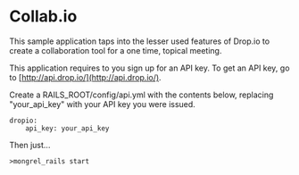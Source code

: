 Collab.io
============================

This sample application taps into the lesser used features of Drop.io to create a collaboration tool for a one time, topical meeting.

This application requires to you sign up for an API key. To get an API key, go to [http://api.drop.io/](http://api.drop.io/).

Create a RAILS_ROOT/config/api.yml with the contents below, replacing "your_api_key" with your API key you were issued.

	dropio:
    	api_key: your_api_key

Then just...

    >mongrel_rails start
